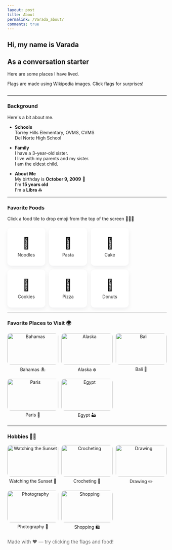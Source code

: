 ```yaml
---
layout: post
title: About
permalink: /Varada_about/
comments: true
---
```


## Hi, my name is Varada

## As a conversation starter


Here are some places I have lived.

<comment> Flags are made using Wikipedia images. Click flags for surprises! </comment>

<style>
.grid-container {
    display: grid;
    grid-template-columns: repeat(auto-fill, minmax(150px, 1fr));
    gap: 10px;
}
.grid-item {
    text-align: center;
}
.grid-item img {
    width: 100%;
    height: 100px;
    object-fit: cover;
    border-radius: 10px;
}
.grid-item p {
    margin: 5px 0;
}
.food-gallery {
    display: flex;
    flex-wrap: wrap;
    gap: 12px;
    margin-top: 20px;
}
.food-tile {
    width: 120px;
    height: 120px;
    border-radius: 12px;
    background: #fff;
    display: flex;
    flex-direction: column;
    align-items: center;
    justify-content: center;
    box-shadow: 0 6px 14px rgba(16,24,40,0.06);
    cursor: pointer;
    font-size: 36px;
}
.food-tile p {
    margin: 6px 0 0 0;
    font-size: 14px;
    color: #333;
}
.fall-layer {
    position: fixed;
    left: 0;
    top: 0;
    right: 0;
    bottom: 0;
    pointer-events: none;
    z-index: 9999;
}
.emoji {
    position: fixed;
    left: 0;
    top: 0;
    font-size: 28px;
    will-change: transform, opacity;
    pointer-events: none;
    display: inline-block;
}
@keyframes fall {
    0% { transform: translateY(-20vh) rotate(0deg); opacity: 1; }
    80% { opacity: 1; }
    100% { transform: translateY(110vh) rotate(720deg); opacity: 0; }
}
</style>

<div class="grid-container" id="flag_grid"></div>

<script>
var flag_grid = document.getElementById("flag_grid");
var http_source = "https://upload.wikimedia.org/wikipedia/commons/";
var flags = [
    {flag: "0/01/Flag_of_California.svg", label: "California", emoji: "🐻"},
    {flag: "4/41/Flag_of_India.svg", label: "India", emoji: "🪷"}
];
for (const item of flags) {
    var gridItem = document.createElement("div");
    gridItem.className = "grid-item";

    var btn = document.createElement("button");
    btn.className = "flag-button";
    btn.style.border = "none";
    btn.style.background = "none";
    btn.title = `${item.label} flag — click for fun!`;

    var img = document.createElement("img");
    img.src = http_source + item.flag;
    img.alt = item.label + " flag";
    btn.appendChild(img);

    btn.addEventListener('click', function () {
        burstEmojis(item.emoji);
    });

    var label = document.createElement("p");
    label.textContent = item.label;

    gridItem.appendChild(btn);
    gridItem.appendChild(label);
    flag_grid.appendChild(gridItem);
}
</script>

<div class="fall-layer" id="fallLayer" aria-hidden="true"></div>

<script>
const fallLayer = document.getElementById('fallLayer');
function spawnEmojiAt(emoji, x, y, options = {}) {
    const el = document.createElement('div');
    el.className = 'emoji';
    el.textContent = emoji;
    const size = options.size || (18 + Math.floor(Math.random() * 30));
    el.style.fontSize = size + 'px';
    el.style.left = (x - size / 2) + 'px';
    el.style.top = (y - size / 2) + 'px';
    const duration = (options.duration || (2.5 + Math.random() * 3)).toFixed(2) + 's';
    el.style.animation = `fall ${duration} linear forwards`;
    fallLayer.appendChild(el);
    el.addEventListener('animationend', () => el.remove());
}
function burstEmojis(emoji, count = 12) {
    for (let i = 0; i < count; i++) {
        const x = Math.random() * window.innerWidth;
        const y = -20;
        spawnEmojiAt(emoji, x, y, {
            size: 22 + Math.random() * 28,
            duration: 2.6 + Math.random() * 3
        });
    }
}
</script>

---

### Background

Here's a bit about me.

- **Schools**  
  Torrey Hills Elementary, OVMS, CVMS  
  Del Norte High School

- **Family**  
  I have a 3-year-old sister.  
  I live with my parents and my sister.  
  I am the eldest child.

- **About Me**  
  My birthday is **October 9, 2009** 🎂  
  I'm **15 years old**  
  I'm a **Libra ♎**

---

### Favorite Foods

Click a food tile to drop emoji from the top of the screen 🍕🍪🍜

<div class="food-gallery">
  <div class="food-tile" data-emoji="🍜" role="button" tabindex="0" aria-label="Noodles">🍜<p>Noodles</p></div>
  <div class="food-tile" data-emoji="🍝" role="button" tabindex="0" aria-label="Pasta">🍝<p>Pasta</p></div>
  <div class="food-tile" data-emoji="🎂" role="button" tabindex="0" aria-label="Cake">🎂<p>Cake</p></div>
  <div class="food-tile" data-emoji="🍪" role="button" tabindex="0" aria-label="Cookies">🍪<p>Cookies</p></div>
  <div class="food-tile" data-emoji="🍕" role="button" tabindex="0" aria-label="Pizza">🍕<p>Pizza</p></div>
  <div class="food-tile" data-emoji="🍩" role="button" tabindex="0" aria-label="Donuts">🍩<p>Donuts</p></div>
</div>

<script>
document.querySelectorAll('.food-tile').forEach(tile => {
    const emoji = tile.getAttribute('data-emoji') || '🍽️';
    function trigger() {
        const rect = tile.getBoundingClientRect();
        for (let i = 0; i < 6; i++) {
            const x = rect.left + Math.random() * rect.width;
            spawnEmojiAt(emoji, x, -20, {
                size: 20 + Math.random() * 32,
                duration: 2.6 + Math.random() * 2.4
            });
        }
    }
    tile.addEventListener('click', trigger);
    tile.addEventListener('keydown', (e) => {
        if (e.key === 'Enter' || e.key === ' ') {
            e.preventDefault();
            trigger();
        }
    });
});
</script>

---

### Favorite Places to Visit 🌍

<div class="grid-container">
  <div class="grid-item">
    <img src="https://upload.wikimedia.org/wikipedia/commons/7/77/Paradise_Island_Bahamas.jpg" alt="Bahamas">
    <p>Bahamas 🏝️</p>
  </div>
  <div class="grid-item">
    <img src="https://upload.wikimedia.org/wikipedia/commons/4/4f/Alaska_Mountains.jpg" alt="Alaska">
    <p>Alaska ❄️</p>
  </div>
  <div class="grid-item">
    <img src="https://upload.wikimedia.org/wikipedia/commons/f/fc/Bali_rice_terraces.jpg" alt="Bali">
    <p>Bali 🌺</p>
  </div>
  <div class="grid-item">
    <img src="https://upload.wikimedia.org/wikipedia/commons/a/a8/Tour_Eiffel_Wikimedia_Commons.jpg" alt="Paris">
    <p>Paris 🗼</p>
  </div>
  <div class="grid-item">
    <img src="https://upload.wikimedia.org/wikipedia/commons/e/e3/Kheops-Pyramid.jpg" alt="Egypt">
    <p>Egypt 🏜️</p>
  </div>
</div>

---

### Hobbies 🎨✨

<div class="grid-container">
  <div class="grid-item">
    <img src="https://upload.wikimedia.org/wikipedia/commons/f/f4/Sunset_2007-1.jpg" alt="Watching the Sunset">
    <p>Watching the Sunset 🌅</p>
  </div>
  <div class="grid-item">
    <img src="https://upload.wikimedia.org/wikipedia/commons/c/c3/Crochet_yarn.jpg" alt="Crocheting">
    <p>Crocheting 🧶</p>
  </div>
  <div class="grid-item">
    <img src="https://upload.wikimedia.org/wikipedia/commons/b/b7/Pencil_drawing.jpg" alt="Drawing">
    <p>Drawing ✏️</p>
  </div>
  <div class="grid-item">
    <img src="https://upload.wikimedia.org/wikipedia/commons/3/3f/Camera_photography.jpg" alt="Photography">
    <p>Photography 📸</p>
  </div>
  <div class="grid-item">
    <img src="https://upload.wikimedia.org/wikipedia/commons/3/3a/Shopping_bags.jpg" alt="Shopping">
    <p>Shopping 🛍️</p>
  </div>
</div>

<footer style="margin-top:18px;color:#666;font-size:0.95rem">
  Made with ❤️ — try clicking the flags and food!
</footer>
